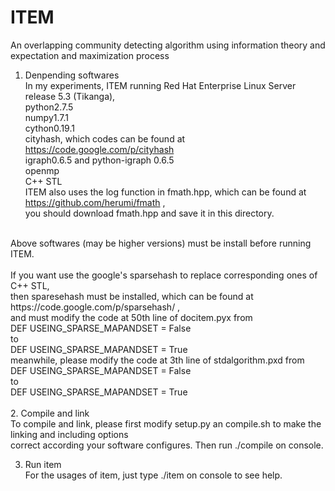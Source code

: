 ITEM
====

An overlapping community detecting algorithm using information theory and expectation and maximization process

1. Denpending softwares <br>
In my experiments, ITEM running Red Hat Enterprise Linux Server release 5.3 (Tikanga), <br>
python2.7.5 <br>
numpy1.7.1  <br>
cython0.19.1 <br>
cityhash, which codes can be found at https://code.google.com/p/cityhash <br>
igraph0.6.5 and python-igraph 0.6.5 <br>
openmp <br>
C++ STL <br>
ITEM also uses the log function in fmath.hpp, which can be found at https://github.com/herumi/fmath , <br>
you should download fmath.hpp and save it in this directory. <br>
<br>
Above softwares (may be higher versions) must be install before running ITEM. <br>
<br>
If you want use the google's sparsehash to replace corresponding ones of C++ STL,  <br>
then sparesehash must be installed, which can be found at https://code.google.com/p/sparsehash/ , <br>
and must modify the code at 50th line of docitem.pyx from <br>
DEF USEING_SPARSE_MAPANDSET = False <br>
to <br>
DEF USEING_SPARSE_MAPANDSET = True <br>
meanwhile, please modify the code at 3th line of stdalgorithm.pxd from <br>
DEF USEING_SPARSE_MAPANDSET = False <br>
to <br>
DEF USEING_SPARSE_MAPANDSET = True <br>
<br>
2. Compile and link  <br>
To compile and link, please first modify setup.py an compile.sh to make the linking and including options <br>
correct according your software configures.  Then run ./compile on console. <br>

3. Run item <br>
For the usages of item, just type ./item on console to see help. <br>

